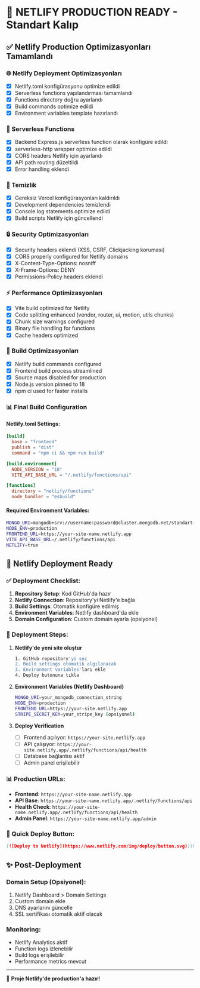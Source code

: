# 🚀 NETLIFY PRODUCTION READY - Standart Kalıp

## ✅ Netlify Production Optimizasyonları Tamamlandı

### 🌐 Netlify Deployment Optimizasyonları
- [x] Netlify.toml konfigürasyonu optimize edildi
- [x] Serverless functions yapılandırması tamamlandı
- [x] Functions directory doğru ayarlandı
- [x] Build commands optimize edildi
- [x] Environment variables template hazırlandı

### 🔧 Serverless Functions
- [x] Backend Express.js serverless function olarak konfigüre edildi
- [x] serverless-http wrapper optimize edildi
- [x] CORS headers Netlify için ayarlandı
- [x] API path routing düzeltildi
- [x] Error handling eklendi

### 🧹 Temizlik
- [x] Gereksiz Vercel konfigürasyonları kaldırıldı
- [x] Development dependencies temizlendi
- [x] Console.log statements optimize edildi
- [x] Build scripts Netlify için güncellendi

### 🔒 Security Optimizasyonları
- [x] Security headers eklendi (XSS, CSRF, Clickjacking koruması)
- [x] CORS properly configured for Netlify domains
- [x] X-Content-Type-Options: nosniff
- [x] X-Frame-Options: DENY
- [x] Permissions-Policy headers eklendi

### ⚡ Performance Optimizasyonları
- [x] Vite build optimized for Netlify
- [x] Code splitting enhanced (vendor, router, ui, motion, utils chunks)
- [x] Chunk size warnings configured
- [x] Binary file handling for functions
- [x] Cache headers optimized

### 🔧 Build Optimizasyonları
- [x] Netlify build commands configured
- [x] Frontend build process streamlined
- [x] Source maps disabled for production
- [x] Node.js version pinned to 18
- [x] npm ci used for faster installs

### 📊 Final Build Configuration

#### Netlify.toml Settings:
```toml
[build]
  base = "frontend"
  publish = "dist"
  command = "npm ci && npm run build"

[build.environment]
  NODE_VERSION = "18"
  VITE_API_BASE_URL = "/.netlify/functions/api"

[functions]
  directory = "netlify/functions"
  node_bundler = "esbuild"
```

#### Required Environment Variables:
```bash
MONGO_URI=mongodb+srv://username:password@cluster.mongodb.net/standart-kalip
NODE_ENV=production
FRONTEND_URL=https://your-site-name.netlify.app
VITE_API_BASE_URL=/.netlify/functions/api
NETLIFY=true
```

## 🎯 Netlify Deployment Ready

### ✅ Deployment Checklist:
1. **Repository Setup**: Kod GitHub'da hazır
2. **Netlify Connection**: Repository'yi Netlify'e bağla
3. **Build Settings**: Otomatik konfigüre edilmiş
4. **Environment Variables**: Netlify dashboard'da ekle
5. **Domain Configuration**: Custom domain ayarla (opsiyonel)

### 🚀 Deployment Steps:

1. **Netlify'de yeni site oluştur**
   ```bash
   1. GitHub repository'yi seç
   2. Build settings otomatik algılanacak
   3. Environment variables'ları ekle
   4. Deploy butonuna tıkla
   ```

2. **Environment Variables (Netlify Dashboard)**
   ```bash
   MONGO_URI=your_mongodb_connection_string
   NODE_ENV=production
   FRONTEND_URL=https://your-site.netlify.app
   STRIPE_SECRET_KEY=your_stripe_key (opsiyonel)
   ```

3. **Deploy Verification**
   - [ ] Frontend açılıyor: `https://your-site.netlify.app`
   - [ ] API çalışıyor: `https://your-site.netlify.app/.netlify/functions/api/health`
   - [ ] Database bağlantısı aktif
   - [ ] Admin panel erişilebilir

### 📊 Production URLs:
- **Frontend**: `https://your-site-name.netlify.app`
- **API Base**: `https://your-site-name.netlify.app/.netlify/functions/api`
- **Health Check**: `https://your-site-name.netlify.app/.netlify/functions/api/health`
- **Admin Panel**: `https://your-site-name.netlify.app/admin`

### 🔗 Quick Deploy Button:
```markdown
[![Deploy to Netlify](https://www.netlify.com/img/deploy/button.svg)](https://app.netlify.com/start/deploy?repository=https://github.com/yourusername/standart-kalip)
```

## ✨ Post-Deployment

### Domain Setup (Opsiyonel):
1. Netlify Dashboard > Domain Settings
2. Custom domain ekle
3. DNS ayarlarını güncelle
4. SSL sertifikası otomatik aktif olacak

### Monitoring:
- Netlify Analytics aktif
- Function logs izlenebilir
- Build logs erişilebilir
- Performance metrics mevcut

---
🎉 **Proje Netlify'de production'a hazır!**

